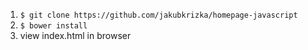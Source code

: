 1) `$ git clone https://github.com/jakubkrizka/homepage-javascript`
2) `$ bower install`
3) view index.html in browser
